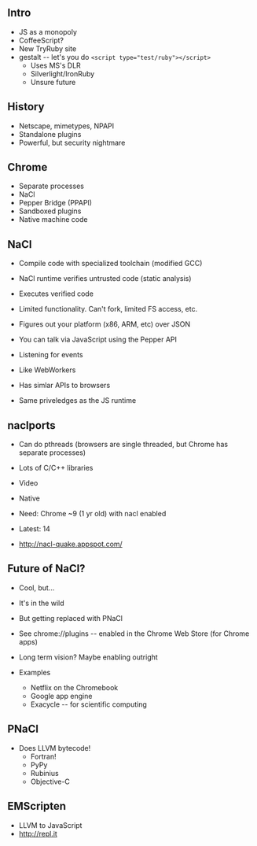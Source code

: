 Intro
-----

* JS as a monopoly
* CoffeeScript?
* New TryRuby site
* gestalt -- let's you do `<script type="test/ruby"></script>`
  * Uses MS's DLR
  * Silverlight/IronRuby
  * Unsure future

History
-------

* Netscape, mimetypes, NPAPI
* Standalone plugins
* Powerful, but security nightmare

Chrome
------

* Separate processes
* NaCl
* Pepper Bridge (PPAPI)
* Sandboxed plugins
* Native machine code

NaCl
----

* Compile code with specialized toolchain (modified GCC)
* NaCl runtime verifies untrusted code (static analysis)
* Executes verified code
* Limited functionality.  Can't fork, limited FS access, etc.
* Figures out your platform (x86, ARM, etc) over JSON

* You can talk via JavaScript using the Pepper API
* Listening for events
* Like WebWorkers
* Has simlar APIs to browsers
* Same priveledges as the JS runtime

naclports
---------

* Can do pthreads (browsers are single threaded, but Chrome has separate processes)
* Lots of C/C++ libraries
* Video
* Native

* Need: Chrome ~9 (1 yr old) with nacl enabled
* Latest: 14
* http://nacl-quake.appspot.com/

Future of NaCl?
---------------

* Cool, but...
* It's in the wild
* But getting replaced with PNaCl
* See chrome://plugins -- enabled in the Chrome Web Store (for Chrome apps)
* Long term vision?  Maybe enabling outright

* Examples
  * Netflix on the Chromebook
  * Google app engine
  * Exacycle -- for scientific computing

PNaCl
-----

* Does LLVM bytecode!
  * Fortran!
  * PyPy
  * Rubinius
  * Objective-C

EMScripten
----------

* LLVM to JavaScript
* http://repl.it
